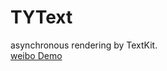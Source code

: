 # TYText
asynchronous rendering by TextKit.<br>
[weibo Demo](https://github.com/12207480/WeiboDemo)
